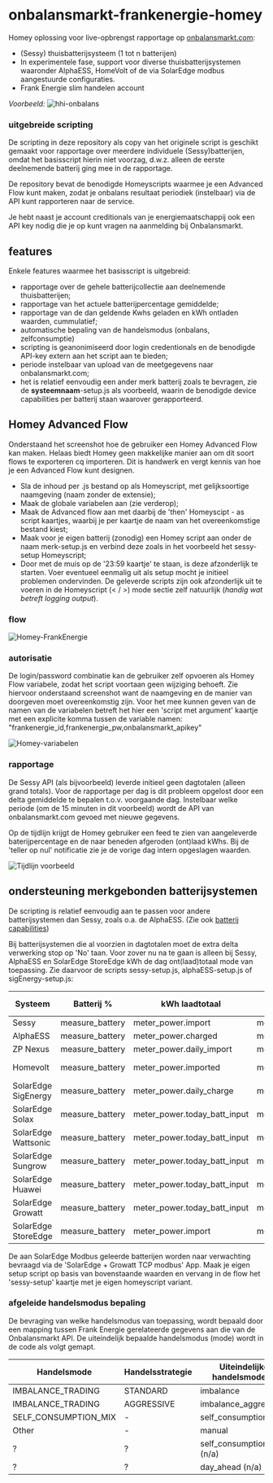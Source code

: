 # onbalansmarkt-frankenergie-homey

Homey oplossing voor live-opbrengst rapportage op [onbalansmarkt.com](https://onbalansmarkt.com):

- (Sessy) thuisbatterijsysteem (1 tot n batterijen)
- In experimentele fase, support voor diverse thuisbatterijsystemen waaronder AlphaESS, HomeVolt of de via SolarEdge modbus aangestuurde configuraties.
- Frank Energie slim handelen account

*Voorbeeld:*
![hhi-onbalans](./hhi-onbalansmarkt.png)

### uitgebreide scripting

De scripting in deze repository als copy van het originele script is geschikt gemaakt voor rapportage over meerdere individuele (Sessy)batterijen, omdat het basisscript hierin niet voorzag, d.w.z. alleen de eerste deelnemende batterij ging mee in de rapportage.

De repository bevat de benodigde Homeyscripts waarmee je een Advanced Flow kunt maken, zodat je onbalans resultaat periodiek (instelbaar) via de API kunt rapporteren naar de service.

Je hebt naast je account creditionals van je energiemaatschappij ook een API key nodig die je op kunt vragen na aanmelding bij Onbalansmarkt.

## features

Enkele features waarmee het basisscript is uitgebreid:

- rapportage over de gehele batterijcollectie aan deelnemende thuisbatterijen;
- rapportage van het actuele batterijpercentage gemiddelde;
- rapportage van de dan geldende Kwhs geladen en kWh ontladen waarden, cummulatief;
- automatische bepaling van de handelsmodus (onbalans, zelfconsumptie)
- scripting is geanonimiseerd door login credentionals en de benodigde API-key extern aan het script aan te bieden;
- periode instelbaar van upload van de meetgegevens naar onbalansmarkt.com;
- het is relatief eenvoudig een ander merk batterij zoals te bevragen, zie de **systeemnaam**-setup.js als voorbeeld, waarin de benodigde device capabilities per batterij staan waarover gerapporteerd.

## Homey Advanced Flow

Onderstaand het screenshot hoe de gebruiker een Homey Advanced Flow kan maken. Helaas biedt Homey geen makkelijke manier aan om dit soort flows te exporteren cq importeren. Dit is handwerk en vergt kennis van hoe je een Advanced Flow kunt designen.

- Sla de inhoud per .js bestand op als Homeyscript, met gelijksoortige naamgeving (naam zonder de extensie);
- Maak de globale variabelen aan (zie verderop);
- Maak de Advanced flow aan met daarbij de 'then' Homeyscipt - as script kaartjes, waarbij je per kaartje de naam van het overeenkomstige bestand kiest;
- Maak voor je eigen batterij (zonodig) een Homey script aan onder de naam  merk-setup.js en verbind deze zoals in het voorbeeld het sessy-setup Homeyscript;
- Door met de muis op de '23:59 kaartje' te staan, is deze afzonderlijk te starten. Voer eventueel eenmalig uit als setup mocht je initieel problemen ondervinden. De geleverde scripts zijn ook afzonderlijk uit te voeren in de Homeyscript (< / >) mode sectie zelf natuurlijk (*handig wat betreft logging output*).

### flow

![Homey-FrankEnergie](./Homey-FrankEnergie.png)

### autorisatie

De login/password combinatie kan de gebruiker zelf opvoeren als Homey Flow variabele, zodat het script voortaan geen wijziging behoeft. Zie hiervoor onderstaand screenshot want de naamgeving en de manier van doorgeven moet overeenkomstig zijn. Voor het mee kunnen geven van de namen van de variabelen betreft het hier een 'script met argument' kaartje met een explicite komma tussen de variable namen: "frankenergie_id,frankenergie_pw,onbalansmarkt_apikey"

![Homey-variabelen](./Homey-variabelen.png)

### rapportage

De Sessy API (als bijvoorbeeld) leverde initieel geen dagtotalen (alleen grand totals). Voor de rapportage per dag is dit probleem opgelost door een delta gemiddelde te bepalen t.o.v. voorgaande dag.
Instelbaar welke periode (om de 15 minuten in dit voorbeeld) wordt de API van onbalansmarkt.com gevoed met nieuwe gegevens.

Op de tijdlijn krijgt de Homey gebruiker een feed te zien van aangeleverde baterijpercentage en de naar beneden afgeroden (ont)laad kWhs. Bij de 'teller op nul' notificatie zie je de vorige dag intern opgeslagen waarden.

![Tijdlijn voorbeeld](./Tijdlijn%20voorbeeld.png)

## ondersteuning merkgebonden batterijsystemen

De scripting is relatief eenvoudig aan te passen voor andere batterijsystemen dan Sessy, zoals o.a. de AlphaESS.
(Zie ook [batterij capabilities](./batteries.md))

Bij batterijsystemen die al voorzien in dagtotalen moet de extra delta verwerking stop op 'No' taan. Voor zover nu na te gaan is alleen bij Sessy, AlphaESS en SolarEdge StoreEdge kWh de dag ont(laad)totaal mode van toepassing.
Zie daarvoor de scripts sessy-setup.js, alphaESS-setup.js of sigEnergy-setup.js:

| Systeem | Batterij % | kWh laadtotaal | kWh ontlaadtotaal | Driver-Id | Class | delta verwerking |
|---|---|---|---|---|---|---|
| Sessy | measure_battery | meter_power.import | meter_power.export | sessy | battery | Yes |
| AlphaESS | measure_battery | meter_power.charged | meter_power.discharged | alpaess | battery | Yes |
| ZP Nexus | measure_battery | meter_power.daily_import | meter_power.daily_export |  zonneplan | battery | No |
| Homevolt | measure_battery | meter_power.imported | meter_power.exported | homevolt-battery | battery | Yes |
| SolarEdge SigEnergy | measure_battery | meter_power.daily_charge | meter_power.daily_discharge | sigenergy  | solarpanel | No |
| SolarEdge Solax | measure_battery | meter_power.today_batt_input | meter_power.today_batt_output | solax | solarpanel | No |
| SolarEdge Wattsonic | measure_battery | meter_power.today_batt_input | meter_power.today_batt_output | wattsonic | solarpanel | No |
| SolarEdge Sungrow | measure_battery | meter_power.today_batt_input | meter_power.today_batt_output | sungrow | solarpanel | No |
| SolarEdge Huawei | measure_battery | meter_power.today_batt_input | meter_power.today_batt_output | huawei | solarpanel | No |
| SolarEdge Growatt | measure_battery | meter_power.today_batt_input | meter_power.today_batt_output | growatt | solarpanel | No |
| SolarEdge StoreEdge | measure_battery | meter_power.import | meter_power.export | storeedge | solarpanel | Yes |

De aan SolarEdge Modbus geleerde batterijen worden naar verwachting bevraagd via de 'SolarEdge + Growatt TCP modbus' App. Maak je eigen setup script op basis van bovenstaande waarden en vervang in de flow het 'sessy-setup' kaartje met je eigen homeyscript variant.

### afgeleide handelsmodus bepaling

De bevraging van welke handelsmodus van toepassing, wordt bepaald door een mapping tussen Frank Energie gerelateerde gegevens aan die van de Onbalansmarkt API. De uiteindelijk bepaalde handelsmodus (mode) wordt in de code als volgt gemapt.

| Handelsmode            | Handelsstrategie | Uiteindelijke handelsmodeus                 |
|------------------------|------------------|----------------------|
| IMBALANCE_TRADING      | STANDARD         | imbalance            |
| IMBALANCE_TRADING      | AGGRESSIVE       | imbalance_aggressive |
| SELF_CONSUMPTION_MIX   | -                | self_consumption_plus|
| Other                  | -                | manual               |
| ? | ? | self_consumption (n/a)|
| ? | ? | day_ahead (n/a) |